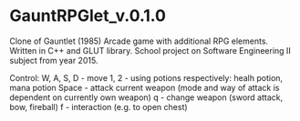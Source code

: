 # GauntRPGlet_v.0.1.0
Clone of Gauntlet (1985) Arcade game with additional RPG elements.
Written in C++ and GLUT library.
School project on Software Engineering II subject from year 2015.

Control:
W, A, S, D - move
1, 2 - using potions respectively: healh potion, mana potion
Space - attack current weapon (mode and way of attack is dependent on currently own weapon)
q - change weapon (sword attack, bow, fireball)
f - interaction (e.g. to open chest)
